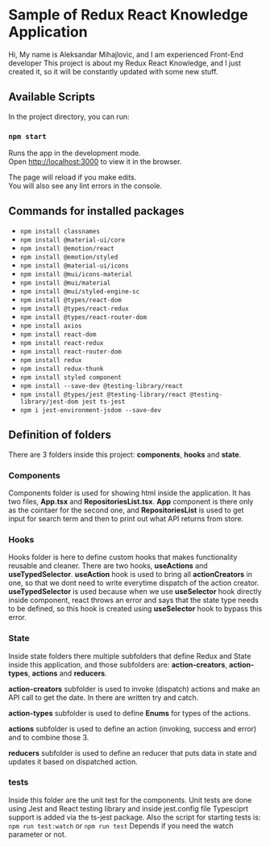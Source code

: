 # Sample of Redux React Knowledge Application

Hi,
My name is Aleksandar Mihajlovic, and I am experienced Front-End developer
This project is about my Redux React Knowledge, and I just created it, so it will be constantly updated with some new stuff.

## Available Scripts

In the project directory, you can run:

### `npm start`

Runs the app in the development mode.\
Open [http://localhost:3000](http://localhost:3000) to view it in the browser.

The page will reload if you make edits.\
You will also see any lint errors in the console.

## Commands for installed packages

- `npm install classnames`
- `npm install @material-ui/core`
- `npm install @emotion/react`
- `npm install @emotion/styled`
- `npm install @material-ui/icons`
- `npm install @mui/icons-material`
- `npm install @mui/material`
- `npm install @mui/styled-engine-sc`
- `npm install @types/react-dom`
- `npm install @types/react-redux`
- `npm install @types/react-router-dom`
- `npm install axios`
- `npm install react-dom`
- `npm install react-redux`
- `npm install react-router-dom`
- `npm install redux`
- `npm install redux-thunk`
- `npm install styled component`
- `npm install --save-dev @testing-library/react`
- `npm install @types/jest @testing-library/react @testing-library/jest-dom jest ts-jest`
- `npm i jest-environment-jsdom --save-dev`

## Definition of folders

There are 3 folders inside this project: **components**, **hooks** and **state**.

### Components

Components folder is used for showing html inside the application. It has two files, **App.tsx** and **RepositoriesList.tsx**. **App** component is there only as the cointaer for the second one, and **RepositoriesList** is used to get input for search term and then to print out what API returns from store.

### Hooks

Hooks folder is here to define custom hooks that makes functionality reusable and cleaner. There are two hooks, **useActions** and **useTypedSelector**. **useAction** hook is used to bring all **actionCreators** in one, so that we dont need to write everytime dispatch of the action creator. **useTypedSelector** is used because when we use **useSelector** hook directly inside component, react throws an error and says that the state type needs to be defined, so this hook is created using **useSelector** hook to bypass this error.

### State

Inside state folders there multiple subfolders that define Redux and State inside this application, and those subfolders are: **action-creators**, **action-types**, **actions** and **reducers**. 

**action-creators** subfolder is used to invoke (dispatch) actions and make an API call to get the date. In there are written try and catch.

**action-types** subfolder is used to define **Enums** for types of the actions.

**actions** subfolder is used to define an action (invoking, success and error) and to combine those 3.

**reducers** subfolder is used to define an reducer that puts data in state and updates it based on dispatched action.

### __tests__

Inside this folder are the unit test for the components. Unit tests are done using Jest and React testing library and inside jest.config file Typesciprt support is added via the ts-jest package. Also the script for starting tests is:
`npm run test:watch` 
or
`npm run test`
Depends if you need the watch parameter or not.
